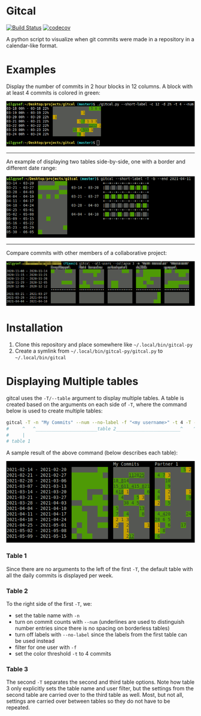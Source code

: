 # Gitcal
[![Build Status](https://www.travis-ci.com/WiLGYSeF/gitcal.svg?branch=master)](https://www.travis-ci.com/WiLGYSeF/gitcal)
[![codecov](https://codecov.io/gh/WiLGYSeF/gitcal/branch/master/graph/badge.svg?token=R4FFV0ZCGB)](https://codecov.io/gh/WiLGYSeF/gitcal)

A python script to visualize when git commits were made in a repository in a calendar-like format.

# Examples

Display the number of commits in 2 hour blocks in 12 columns. A block with at least 4 commits is colored in green:

![sample gitcal usage](https://raw.githubusercontent.com/WiLGYSeF/gitcal/master/docs/images/sample-gitcal.png)

---

An example of displaying two tables side-by-side, one with a border and different date range:

![sample gitcal usage](https://raw.githubusercontent.com/WiLGYSeF/gitcal/master/docs/images/sample-gitcal-table-mix.png)

---

Compare commits with other members of a collaborative project:

![sample gitcal usage](https://raw.githubusercontent.com/WiLGYSeF/gitcal/master/docs/images/sample-gitcal-all-users.png)

# Installation

1. Clone this repository and place somewhere like `~/.local/bin/gitcal-py`
2. Create a symlink from `~/.local/bin/gitcal-py/gitcal.py` to `~/.local/bin/gitcal`

# Displaying Multiple tables

gitcal uses the `-T/--table` argument to display multiple tables.
A table is created based on the arguments on each side of `-T`, where the command below is used to create multiple tables:

```bash
gitcal -T -n "My Commits" --num --no-label -f "<my username>" -t 4 -T -n "Partner 1" -f "<partner 1>" -f "<also partner 1>"
#     ^   ^_______________________table 2________________________^    ^______________________table 3______________________^
#     |
# table 1
```

A sample result of the above command (below describes each table):

![sample gitcal usage](https://raw.githubusercontent.com/WiLGYSeF/gitcal/master/docs/images/sample-gitcal-multiple-tables.png)

### Table 1

Since there are no arguments to the left of the first `-T`, the default table with all the daily commits is displayed per week.

### Table 2

To the right side of the first `-T`, we:
- set the table name with `-n`
- turn on commit counts with `--num` (underlines are used to distinguish number entries since there is no spacing on borderless tables)
- turn off labels with `--no-label` since the labels from the first table can be used instead
- filter for one user with `-f`
- set the color threshold `-t` to 4 commits

### Table 3

The second `-T` separates the second and third table options.
Note how table 3 only explicitly sets the table name and user filter, but the settings from the second table are carried over to the third table as well.
Most, but not all, settings are carried over between tables so they do not have to be repeated.

